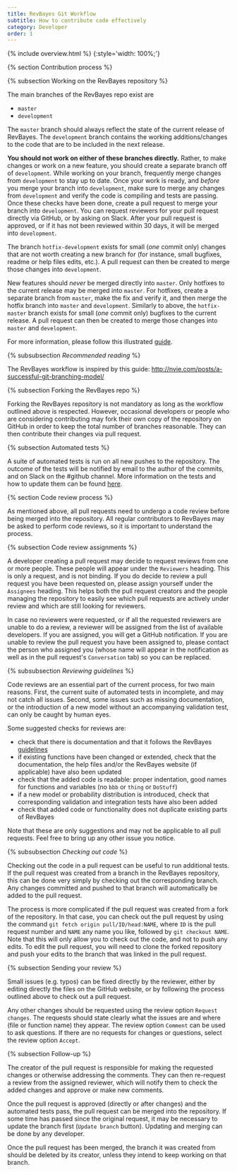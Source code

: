 ```yaml
---
title: RevBayes Git Workflow
subtitle: How to contribute code effectively
category: Developer
order: 1
---
```


{% include overview.html %}
{:style='width: 100%;'}

{% section Contribution process %}

{% subsection Working on the RevBayes repository %}

The main branches of the RevBayes repo exist are

-   `master`
-   `development`

The `master` branch should always reflect the state of the current release of
RevBayes. The `development` branch contains the working additions/changes to the
code that are to be included in the next release.

**You should not work on either of these branches directly.** Rather, to make changes or work on a new feature, you should create a separate branch off of `development`. While working on your branch, frequently merge changes from `development` to stay up to date.
Once your work is ready, and *before* you merge your branch into `development`,
make sure to merge any changes from `development` and verify the code is
compiling and tests are passing.
Once these checks have been done, create a pull request to merge your branch into `development`. You can request reviewers for your pull request directly via GitHub, or by asking on Slack. After your pull request is approved, or if it has not been reviewed within 30 days, it will be merged into `development`.

The branch `hotfix-development` exists for small (*one* commit only) changes that are not worth creating a new branch for (for instance, small bugfixes, readme or help files edits, etc.). A pull request can then be created to merge those changes into `development`.

New features should *never* be merged directly into `master`. Only hotfixes to the current release may be merged into `master`.
For hotfixes, create a separate branch from `master`, make the fix and verify
it, and then merge the hotfix branch into `master` and `development`. Similarly to above, the `hotfix-master` branch exists for small (*one* commit only) bugfixes to the current release. A pull request can then be created to merge those changes into `master` and `development`.

For more information, please follow this illustrated [guide](Git_flow_illustrated.pdf).

{% subsubsection *Recommended reading* %}

The RevBayes workflow is inspired by this guide: <http://nvie.com/posts/a-successful-git-branching-model/>

{% subsection Forking the RevBayes repo %}

Forking the RevBayes repository is not mandatory as long as the workflow outlined above is respected. However, occasional developers or people who are considering contributing may fork their own copy of the repository on GitHub in order to keep the total number of branches reasonable. They can then contribute their changes via pull request.

{% subsection Automated tests %}

A suite of automated tests is run on all new pushes to the repository. The outcome of the tests will be notified by email to the author of the commits, and on Slack on the #github channel. More information on the tests and how to update them can be found [here](/developer/automated_builds/).

{% section Code review process %}

As mentioned above, all pull requests need to undergo a code review before being merged into the repository. All regular contributors to RevBayes may be asked to perform code reviews, so it is important to understand the process.

{% subsection Code review assignments %}

A developer creating a pull request may decide to request reviews from one or more people. These people will appear under the `Reviewers` heading. This is only a request, and is not binding. If you do decide to review a pull request you have been requested on, please assign yourself under the `Assignees` heading. This helps both the pull request creators and the people managing the repository to easily see which pull requests are actively under review and which are still looking for reviewers.

In case no reviewers were requested, or if all the requested reviewers are unable to do a review, a reviewer will be assigned from the list of available developers. If you are assigned, you will get a GitHub notification. If you are unable to review the pull request you have been assigned to, please contact the person who assigned you (whose name will appear in the notification as well as in the pull request's `Conversation` tab) so you can be replaced.

{% subsubsection *Reviewing guidelines* %}

Code reviews are an essential part of the current process, for two main reasons. First, the current suite of automated tests in incomplete, and may not catch all issues. Second, some issues such as missing documentation, or the introduction of a new model without an accompanying validation test, can only be caught by human eyes.

Some suggested checks for reviews are:

 * check that there is documentation and that it follows the RevBayes [guidelines](best_practices#doxygen_guidelines)
 * if existing functions have been changed or extended, check that the documentation, the help files and/or the RevBayes website (if applicable) have also been updated
 * check that the added code is readable: proper indentation, good names for functions and variables (no `bbb` or `thing` or `DoStuff`)
 * if a new model or probability distribution is introduced, check that corresponding validation  and integration tests have also been added
 * check that added code or functionality does not duplicate existing parts of RevBayes

Note that these are only suggestions and may not be applicable to all pull requests. Feel free to bring up any other issue you notice.

{% subsubsection *Checking out code* %}

Checking out the code in a pull request can be useful to run additional tests. If the pull request was created from a branch in the RevBayes repository, this can be done very simply by checking out the corresponding branch. Any changes committed and pushed to that branch will automatically be added to the pull request.

The process is more complicated if the pull request was created from a fork of the repository. In that case, you can check out the pull request by using the command `git fetch origin pull/ID/head:NAME`, where `ID` is the pull request number and `NAME` any name you like, followed by `git checkout NAME`. Note that this will only allow you to check out the code, and not to push any edits. To edit the pull request, you will need to clone the forked repository and push your edits to the branch that was linked in the pull request.

{% subsection Sending your review %}

Small issues (e.g. typos) can be fixed directly by the reviewer, either by editing directly the files on the GitHub website, or by following the process outlined above to check out a pull request.

Any other changes should be requested using the review option `Request changes`. The requests should state clearly what the issues are and where (file or function name) they appear.
The review option `Comment` can be used to ask questions. If there are no requests for changes or questions, select the review option `Accept`.

{% subsection Follow-up %}

The creator of the pull request is responsible for making the requested changes or otherwise addressing the comments. They can then re-request a review from the assigned reviewer, which will notify them to check the added changes and approve or make new comments.

Once the pull request is approved (directly or after changes) and the automated tests pass, the pull request can be merged into the repository. If some time has passed since the original request, it may be necessary to update the branch first (`Update branch` button). Updating and merging can be done by any developer.

Once the pull request has been merged, the branch it was created from should be deleted by its creator, unless they intend to keep working on that branch. 